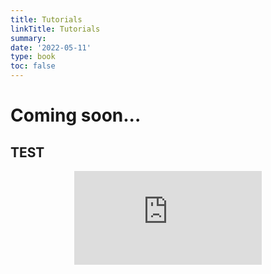```yaml
---
title: Tutorials
linkTitle: Tutorials
summary: 
date: '2022-05-11'
type: book
toc: false
---
```


# Coming soon...

## TEST

<center><iframe src="https://www.bilibili.com/video/BV1p7411o7Za?spm_id_from=333.337.search-card.all.click" scrolling="no" border="0" frameborder="no" framespacing="0" allowfullscreen="true"> </iframe> </center>
